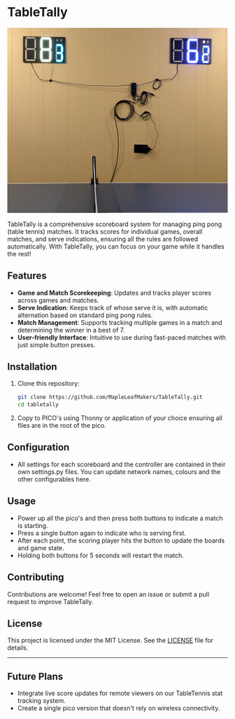 
# TableTally
![TableTally Scoreboard](Images/TableTally.png)

TableTally is a comprehensive scoreboard system for managing ping pong (table tennis) matches. It tracks scores for individual games, overall matches, and serve indications, ensuring all the rules are followed automatically. With TableTally, you can focus on your game while it handles the rest!

## Features

- **Game and Match Scorekeeping**: Updates and tracks player scores across games and matches.
- **Serve Indication**: Keeps track of whose serve it is, with automatic alternation based on standard ping pong rules.
- **Match Management**: Supports tracking multiple games in a match and determining the winner in a best of 7.
- **User-friendly Interface**: Intuitive to use during fast-paced matches with just simple button presses.

## Installation

1. Clone this repository:
   ```bash
   git clone https://github.com/MapleLeafMakers/TableTally.git
   cd tabletally
   ```

2. Copy to PICO's using Thonny or application of your choice ensuring all files are in the root of the pico.

## Configuration

- All settings for each scoreboard and the controller are contained in their own settings.py files.   You can update network names, colours and the other configurables here.

## Usage

- Power up all the pico's and then press both buttons to indicate a match is starting.
- Press a single button again to indicate who is serving first.
- After each point, the scoring player hits the button to update the boards and game state.
- Holding both buttons for 5 seconds will restart the match.

## Contributing

Contributions are welcome! Feel free to open an issue or submit a pull request to improve TableTally.

## License

This project is licensed under the MIT License. See the [LICENSE](LICENSE) file for details.

---

## Future Plans
- Integrate live score updates for remote viewers on our TableTennis stat tracking system.
- Create a single pico version that doesn't rely on wireless connectivity.
